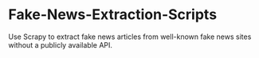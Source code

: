 # Fake-News-Extraction-Scripts
Use Scrapy to extract fake news articles from well-known fake news sites without a publicly available API.
